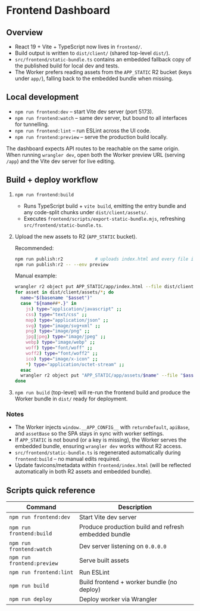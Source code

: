 ﻿# Frontend Dashboard

## Overview

- React 19 + Vite + TypeScript now lives in `frontend/`.
- Build output is written to `dist/client/` (shared top-level `dist/`).
- `src/frontend/static-bundle.ts` contains an embedded fallback copy of the published build for local dev and tests.
- The Worker prefers reading assets from the `APP_STATIC` R2 bucket (keys under `app/`), falling back to the embedded bundle when missing.

## Local development

- `npm run frontend:dev` – start Vite dev server (port 5173).
- `npm run frontend:watch` – same dev server, but bound to all interfaces for tunnelling.
- `npm run frontend:lint` – run ESLint across the UI code.
- `npm run frontend:preview` – serve the production build locally.

The dashboard expects API routes to be reachable on the same origin. When running `wrangler dev`, open both the Worker preview URL (serving `/app`) and the Vite dev server for live editing.

## Build + deploy workflow

1. `npm run frontend:build`
   - Runs TypeScript build + `vite build`, emitting the entry bundle and any code-split chunks under `dist/client/assets/`.
   - Executes `frontend/scripts/export-static-bundle.mjs`, refreshing `src/frontend/static-bundle.ts`.
2. Upload the new assets to R2 (`APP_STATIC` bucket).

   Recommended:

   ```bash
   npm run publish:r2            # uploads index.html and every file in dist/client/assets/
   npm run publish:r2 -- --env preview
   ```

   Manual example:

   ```bash
   wrangler r2 object put APP_STATIC/app/index.html --file dist/client/index.html --content-type text/html --cache-control "no-store"
   for asset in dist/client/assets/*; do
     name="$(basename "$asset")"
     case "${name##*.}" in
       js) type="application/javascript" ;;
       css) type="text/css" ;;
       map) type="application/json" ;;
       svg) type="image/svg+xml" ;;
       png) type="image/png" ;;
       jpg|jpeg) type="image/jpeg" ;;
       webp) type="image/webp" ;;
       woff) type="font/woff" ;;
       woff2) type="font/woff2" ;;
       ico) type="image/x-icon" ;;
       *) type="application/octet-stream" ;;
     esac
     wrangler r2 object put "APP_STATIC/app/assets/$name" --file "$asset" --content-type "$type" --cache-control "public, max-age=31536000, immutable"
   done
   ```

3. `npm run build` (top-level) will re-run the frontend build and produce the Worker bundle in `dist/` ready for deployment.

### Notes

- The Worker injects `window.__APP_CONFIG__` with `returnDefault`, `apiBase`, and `assetBase` so the SPA stays in sync with worker settings.
- If `APP_STATIC` is not bound (or a key is missing), the Worker serves the embedded bundle, ensuring `wrangler dev` works without R2 access.
- `src/frontend/static-bundle.ts` is regenerated automatically during `frontend:build` – no manual edits required.
- Update favicons/metadata within `frontend/index.html` (will be reflected automatically in both R2 assets and embedded bundle).

## Scripts quick reference

| Command | Description |
| --- | --- |
| `npm run frontend:dev` | Start Vite dev server |
| `npm run frontend:build` | Produce production build and refresh embedded bundle |
| `npm run frontend:watch` | Dev server listening on `0.0.0.0` |
| `npm run frontend:preview` | Serve built assets |
| `npm run frontend:lint` | Run ESLint |
| `npm run build` | Build frontend + worker bundle (no deploy) |
| `npm run deploy` | Deploy worker via Wrangler |
